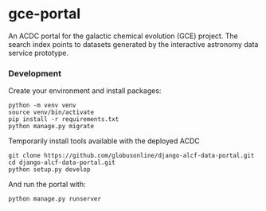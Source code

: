 # gce-portal
An ACDC portal for the galactic chemical evolution (GCE) project. The search index points to datasets generated by the interactive astronomy data service prototype.

### Development

Create your environment and install packages:

```
python -m venv venv
source venv/bin/activate
pip install -r requirements.txt
python manage.py migrate
```

Temporarily install tools available with the deployed ACDC

```
git clone https://github.com/globusonline/django-alcf-data-portal.git
cd django-alcf-data-portal.git
python setup.py develop
```

And run the portal with:

```
python manage.py runserver
```